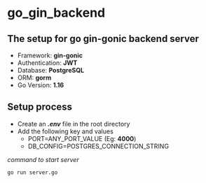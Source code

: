# go_gin_backend

## The setup for go gin-gonic backend server

* Framework: **gin-gonic**
* Authentication: **JWT**
* Database: **PostgreSQL**
* ORM: **gorm**
* Go Version: **1.16**

## Setup process
* Create an **_.env_** file in the root directory
* Add the following key and values
  * PORT=ANY_PORT_VALUE (Eg: **4000**)
  * DB_CONFIG=POSTGRES_CONNECTION_STRING


*command to start server*
```
go run server.go
```

